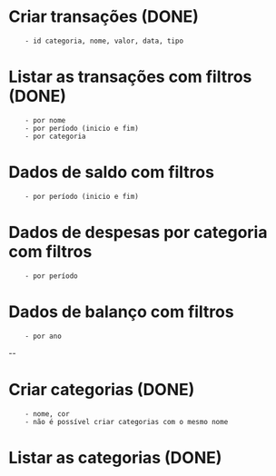 # Criar transações (DONE)

        - id categoria, nome, valor, data, tipo

# Listar as transações com filtros (DONE)

        - por nome
        - por período (inicio e fim)
        - por categoria

# Dados de saldo com filtros

        - por período (inicio e fim)

# Dados de despesas por categoria com filtros

        - por período

# Dados de balanço com filtros

        - por ano

--

# Criar categorias (DONE)

        - nome, cor
        - não é possível criar categorias com o mesmo nome

# Listar as categorias (DONE)

